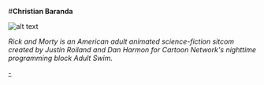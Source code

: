 #**Christian Baranda**

![alt text](https://www.justwatch.com/images/poster/300655827/s332/season-6)

*Rick and Morty is an American adult animated science-fiction sitcom created by Justin Roiland and Dan Harmon for Cartoon Network's nighttime programming block Adult Swim.*

[-](https://bit.ly/EddieBucad)
